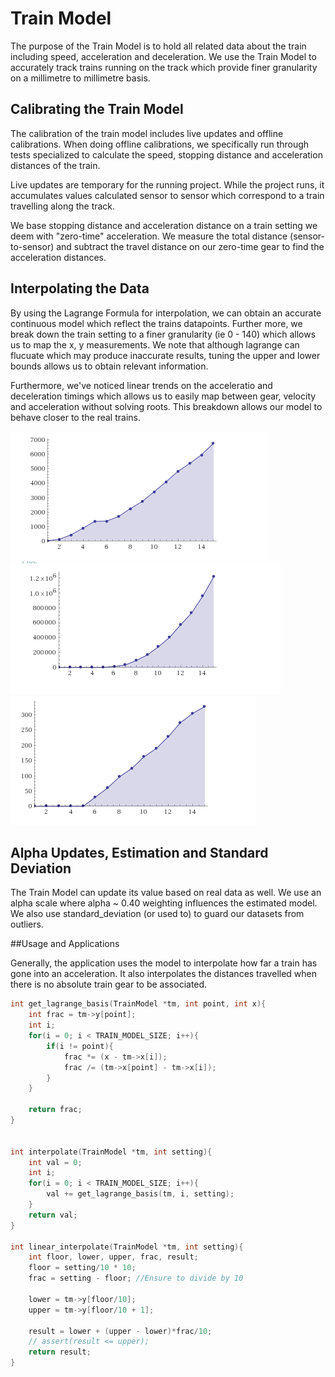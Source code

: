 # Train Model

The purpose of the Train Model is to hold all related data about the train including speed, acceleration and deceleration. We use the Train Model to accurately track trains running on the track which provide finer granularity on a millimetre to millimetre basis.

## Calibrating the Train Model

The calibration of the train model includes live updates and offline calibrations. When doing offline calibrations, we specifically run through tests specialized to calculate the speed, stopping distance and acceleration distances of the train. 

Live updates are temporary for the running project. While the project runs, it accumulates values calculated sensor to sensor which correspond to a train travelling along the track.

We base stopping distance and acceleration distance on a train setting we deem with "zero-time" acceleration. We measure the total distance (sensor-to-sensor) and subtract the travel distance on our zero-time gear to find the acceleration distances.

## Interpolating the Data

By using the Lagrange Formula for interpolation, we can obtain an accurate continuous model which reflect the trains datapoints. Further more, we break down the train setting to a finer granularity (ie 0 - 140) which allows us to map the x, y measurements. We note that although lagrange can flucuate which may produce inaccurate results, tuning the upper and lower bounds allows us to obtain relevant information.

Furthermore, we've noticed linear trends on the acceleratio and deceleration timings which allows us to easily map between gear, velocity and acceleration without solving roots. This breakdown allows our model to behave closer to the real trains.

![Velocity](./png/velocity.png "Velocity Data")
![Distance](./png/accelDist.png "Acceleration Data")
![Time](./png/time.png "Time Data")

## Alpha Updates, Estimation and Standard Deviation

The Train Model can update its value based on real data as well. We use an alpha scale where alpha ~ 0.40 weighting influences the estimated model. We also use standard_deviation (or used to) to guard our datasets from outliers.

##Usage and Applications

Generally, the application uses the model to interpolate how far a train has gone into an acceleration. It also interpolates the distances travelled when there is no absolute train gear to be associated.

```c
int get_lagrange_basis(TrainModel *tm, int point, int x){
	int frac = tm->y[point];
	int i;
	for(i = 0; i < TRAIN_MODEL_SIZE; i++){
		if(i != point){
			frac *= (x - tm->x[i]);
			frac /= (tm->x[point] - tm->x[i]);
		}
	}
	
	return frac;
}


int interpolate(TrainModel *tm, int setting){
	int val = 0;
	int i;
	for(i = 0; i < TRAIN_MODEL_SIZE; i++){
		val += get_lagrange_basis(tm, i, setting);
	}
	return val;
}

int linear_interpolate(TrainModel *tm, int setting){
	int floor, lower, upper, frac, result;
	floor = setting/10 * 10;
	frac = setting - floor; //Ensure to divide by 10

	lower = tm->y[floor/10];
	upper = tm->y[floor/10 + 1];

	result = lower + (upper - lower)*frac/10;
	// assert(result <= upper);
	return result;
}
```



